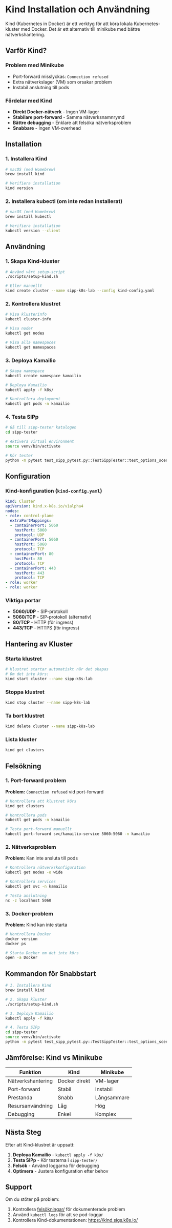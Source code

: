 # Kind Installation och Användning

Kind (Kubernetes in Docker) är ett verktyg för att köra lokala Kubernetes-kluster med Docker. Det är ett alternativ till minikube med bättre nätverkshantering.

## Varför Kind?

### Problem med Minikube
- Port-forward misslyckas: `Connection refused`
- Extra nätverkslager (VM) som orsakar problem
- Instabil anslutning till pods

### Fördelar med Kind
- **Direkt Docker-nätverk** - Ingen VM-lager
- **Stabilare port-forward** - Samma nätverksnamnrymd
- **Bättre debugging** - Enklare att felsöka nätverksproblem
- **Snabbare** - Ingen VM-overhead

## Installation

### 1. Installera Kind

```bash
# macOS (med Homebrew)
brew install kind

# Verifiera installation
kind version
```

### 2. Installera kubectl (om inte redan installerat)

```bash
# macOS (med Homebrew)
brew install kubectl

# Verifiera installation
kubectl version --client
```

## Användning

### 1. Skapa Kind-kluster

```bash
# Använd vårt setup-script
./scripts/setup-kind.sh

# Eller manuellt
kind create cluster --name sipp-k8s-lab --config kind-config.yaml
```

### 2. Kontrollera klustret

```bash
# Visa klusterinfo
kubectl cluster-info

# Visa noder
kubectl get nodes

# Visa alla namespaces
kubectl get namespaces
```

### 3. Deploya Kamailio

```bash
# Skapa namespace
kubectl create namespace kamailio

# Deploya Kamailio
kubectl apply -f k8s/

# Kontrollera deployment
kubectl get pods -n kamailio
```

### 4. Testa SIPp

```bash
# Gå till sipp-tester katalogen
cd sipp-tester

# Aktivera virtual environment
source venv/bin/activate

# Kör tester
python -m pytest test_sipp_pytest.py::TestSippTester::test_options_scenario -v -s
```

## Konfiguration

### Kind-konfiguration (`kind-config.yaml`)

```yaml
kind: Cluster
apiVersion: kind.x-k8s.io/v1alpha4
nodes:
- role: control-plane
  extraPortMappings:
  - containerPort: 5060
    hostPort: 5060
    protocol: UDP
  - containerPort: 5060
    hostPort: 5060
    protocol: TCP
  - containerPort: 80
    hostPort: 80
    protocol: TCP
  - containerPort: 443
    hostPort: 443
    protocol: TCP
- role: worker
- role: worker
```

### Viktiga portar
- **5060/UDP** - SIP-protokoll
- **5060/TCP** - SIP-protokoll (alternativ)
- **80/TCP** - HTTP (för ingress)
- **443/TCP** - HTTPS (för ingress)

## Hantering av Kluster

### Starta klustret
```bash
# Klustret startar automatiskt när det skapas
# Om det inte körs:
kind start cluster --name sipp-k8s-lab
```

### Stoppa klustret
```bash
kind stop cluster --name sipp-k8s-lab
```

### Ta bort klustret
```bash
kind delete cluster --name sipp-k8s-lab
```

### Lista kluster
```bash
kind get clusters
```

## Felsökning

### 1. Port-forward problem

**Problem:** `Connection refused` vid port-forward
```bash
# Kontrollera att klustret körs
kind get clusters

# Kontrollera pods
kubectl get pods -n kamailio

# Testa port-forward manuellt
kubectl port-forward svc/kamailio-service 5060:5060 -n kamailio
```

### 2. Nätverksproblem

**Problem:** Kan inte ansluta till pods
```bash
# Kontrollera nätverkskonfiguration
kubectl get nodes -o wide

# Kontrollera services
kubectl get svc -n kamailio

# Testa anslutning
nc -z localhost 5060
```

### 3. Docker-problem

**Problem:** Kind kan inte starta
```bash
# Kontrollera Docker
docker version
docker ps

# Starta Docker om det inte körs
open -a Docker
```

## Kommandon för Snabbstart

```bash
# 1. Installera Kind
brew install kind

# 2. Skapa kluster
./scripts/setup-kind.sh

# 3. Deploya Kamailio
kubectl apply -f k8s/

# 4. Testa SIPp
cd sipp-tester
source venv/bin/activate
python -m pytest test_sipp_pytest.py::TestSippTester::test_options_scenario -v -s
```

## Jämförelse: Kind vs Minikube

| Funktion | Kind | Minikube |
|----------|------|----------|
| Nätverkshantering | Docker direkt | VM-lager |
| Port-forward | Stabil | Instabil |
| Prestanda | Snabb | Långsammare |
| Resursanvändning | Låg | Hög |
| Debugging | Enkel | Komplex |

## Nästa Steg

Efter att Kind-klustret är uppsatt:

1. **Deploya Kamailio** - `kubectl apply -f k8s/`
2. **Testa SIPp** - Kör testerna i `sipp-tester/`
3. **Felsök** - Använd loggarna för debugging
4. **Optimera** - Justera konfiguration efter behov

## Support

Om du stöter på problem:

1. Kontrollera [felsökningar/](felsökningar/) för dokumenterade problem
2. Använd `kubectl logs` för att se pod-loggar
3. Kontrollera Kind-dokumentationen: https://kind.sigs.k8s.io/ 